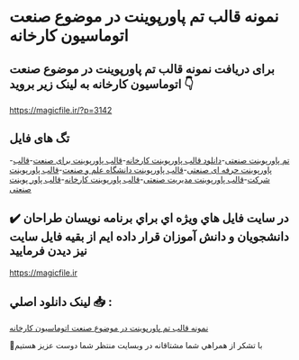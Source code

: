 # نمونه قالب تم پاورپوینت در موضوع صنعت اتوماسیون کارخانه

## برای دریافت نمونه قالب تم پاورپوینت در موضوع صنعت اتوماسیون کارخانه به لینک زیر بروید 👇

https://magicfile.ir/?p=3142

## تگ های فایل

-[تم پاورپوینت صنعتی](https://magicfile.ir/product/%d9%82%d8%a7%d9%84%d8%a8-%d8%aa%d9%85-%d9%be%d8%a7%d9%88%d8%b1%d9%be%d9%88%db%8c%d9%86%d8%aa-%d8%af%d8%b1-%d9%85%d9%88%d8%b6%d9%88%d8%b9%d8%b5%d9%86%d8%b9%d8%aa-%d8%a7%d8%aa%d9%88%d9%85%d8%a7%d8%b3%db%8c%d9%88%d9%86-%da%a9%d8%a7%d8%b1%d8%ae%d8%a7%d9%86%d9%87/)-[دانلود قالب پاورپوینت کارخانه](https://magicfile.ir/product/%d9%82%d8%a7%d9%84%d8%a8-%d8%aa%d9%85-%d9%be%d8%a7%d9%88%d8%b1%d9%be%d9%88%db%8c%d9%86%d8%aa-%d8%af%d8%b1-%d9%85%d9%88%d8%b6%d9%88%d8%b9%d8%b5%d9%86%d8%b9%d8%aa-%d8%a7%d8%aa%d9%88%d9%85%d8%a7%d8%b3%db%8c%d9%88%d9%86-%da%a9%d8%a7%d8%b1%d8%ae%d8%a7%d9%86%d9%87/)-[قالب پاورپوینت برای صنعت](https://magicfile.ir/product/%d9%82%d8%a7%d9%84%d8%a8-%d8%aa%d9%85-%d9%be%d8%a7%d9%88%d8%b1%d9%be%d9%88%db%8c%d9%86%d8%aa-%d8%af%d8%b1-%d9%85%d9%88%d8%b6%d9%88%d8%b9%d8%b5%d9%86%d8%b9%d8%aa-%d8%a7%d8%aa%d9%88%d9%85%d8%a7%d8%b3%db%8c%d9%88%d9%86-%da%a9%d8%a7%d8%b1%d8%ae%d8%a7%d9%86%d9%87/)-[قالب پاورپوینت حرفه ای صنعتی](https://magicfile.ir/product/%d9%82%d8%a7%d9%84%d8%a8-%d8%aa%d9%85-%d9%be%d8%a7%d9%88%d8%b1%d9%be%d9%88%db%8c%d9%86%d8%aa-%d8%af%d8%b1-%d9%85%d9%88%d8%b6%d9%88%d8%b9%d8%b5%d9%86%d8%b9%d8%aa-%d8%a7%d8%aa%d9%88%d9%85%d8%a7%d8%b3%db%8c%d9%88%d9%86-%da%a9%d8%a7%d8%b1%d8%ae%d8%a7%d9%86%d9%87/)-[قالب پاورپوینت دانشگاه علم و صنعت](https://magicfile.ir/product/%d9%82%d8%a7%d9%84%d8%a8-%d8%aa%d9%85-%d9%be%d8%a7%d9%88%d8%b1%d9%be%d9%88%db%8c%d9%86%d8%aa-%d8%af%d8%b1-%d9%85%d9%88%d8%b6%d9%88%d8%b9%d8%b5%d9%86%d8%b9%d8%aa-%d8%a7%d8%aa%d9%88%d9%85%d8%a7%d8%b3%db%8c%d9%88%d9%86-%da%a9%d8%a7%d8%b1%d8%ae%d8%a7%d9%86%d9%87/)-[قالب پاورپوینت شرکت](https://magicfile.ir/product/%d9%82%d8%a7%d9%84%d8%a8-%d8%aa%d9%85-%d9%be%d8%a7%d9%88%d8%b1%d9%be%d9%88%db%8c%d9%86%d8%aa-%d8%af%d8%b1-%d9%85%d9%88%d8%b6%d9%88%d8%b9%d8%b5%d9%86%d8%b9%d8%aa-%d8%a7%d8%aa%d9%88%d9%85%d8%a7%d8%b3%db%8c%d9%88%d9%86-%da%a9%d8%a7%d8%b1%d8%ae%d8%a7%d9%86%d9%87/)-[قالب پاورپوینت مدیریت صنعتی](https://magicfile.ir/product/%d9%82%d8%a7%d9%84%d8%a8-%d8%aa%d9%85-%d9%be%d8%a7%d9%88%d8%b1%d9%be%d9%88%db%8c%d9%86%d8%aa-%d8%af%d8%b1-%d9%85%d9%88%d8%b6%d9%88%d8%b9%d8%b5%d9%86%d8%b9%d8%aa-%d8%a7%d8%aa%d9%88%d9%85%d8%a7%d8%b3%db%8c%d9%88%d9%86-%da%a9%d8%a7%d8%b1%d8%ae%d8%a7%d9%86%d9%87/)-[قالب پاورپوینت کارخانه](https://magicfile.ir/product/%d9%82%d8%a7%d9%84%d8%a8-%d8%aa%d9%85-%d9%be%d8%a7%d9%88%d8%b1%d9%be%d9%88%db%8c%d9%86%d8%aa-%d8%af%d8%b1-%d9%85%d9%88%d8%b6%d9%88%d8%b9%d8%b5%d9%86%d8%b9%d8%aa-%d8%a7%d8%aa%d9%88%d9%85%d8%a7%d8%b3%db%8c%d9%88%d9%86-%da%a9%d8%a7%d8%b1%d8%ae%d8%a7%d9%86%d9%87/)-[قالب پاور پوینت صنعتی](https://magicfile.ir/product/%d9%82%d8%a7%d9%84%d8%a8-%d8%aa%d9%85-%d9%be%d8%a7%d9%88%d8%b1%d9%be%d9%88%db%8c%d9%86%d8%aa-%d8%af%d8%b1-%d9%85%d9%88%d8%b6%d9%88%d8%b9%d8%b5%d9%86%d8%b9%d8%aa-%d8%a7%d8%aa%d9%88%d9%85%d8%a7%d8%b3%db%8c%d9%88%d9%86-%da%a9%d8%a7%d8%b1%d8%ae%d8%a7%d9%86%d9%87/)

## ✔️ در سايت فايل هاي ويژه اي براي برنامه نويسان طراحان دانشجويان و دانش آموزان قرار داده ايم از بقيه فايل سايت نيز ديدن فرماييد

https://magicfile.ir


## لينک دانلود اصلي 📥 :

[نمونه قالب تم پاورپوینت در موضوع صنعت اتوماسیون کارخانه](https://magicfile.ir/product/%d9%82%d8%a7%d9%84%d8%a8-%d8%aa%d9%85-%d9%be%d8%a7%d9%88%d8%b1%d9%be%d9%88%db%8c%d9%86%d8%aa-%d8%af%d8%b1-%d9%85%d9%88%d8%b6%d9%88%d8%b9%d8%b5%d9%86%d8%b9%d8%aa-%d8%a7%d8%aa%d9%88%d9%85%d8%a7%d8%b3%db%8c%d9%88%d9%86-%da%a9%d8%a7%d8%b1%d8%ae%d8%a7%d9%86%d9%87/) 


🙏با تشکر از همراهي شما مشتاقانه در وبسایت منتظر شما دوست عزیز هستیم

